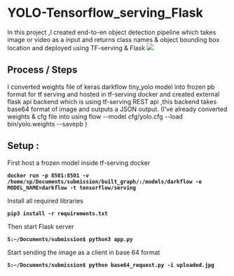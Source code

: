 # YOLO-Tensorflow_serving_Flask
In this project ,I created end-to-en object detection pipeline which takes image or video as a input and returns class names &amp; object bounding box location and deployed using TF-serving & Flask
<img src="https://i.imgur.com/NmLCJnH.png" border=0>

## Process / Steps


I converted weights file of keras darkflow tiny_yolo model into frozen pb format for tf serving and hosted in tf-serving docker and created external flask api backend which is using tf-serving REST api ,this backend takes base64 format of image and outputs a JSON output.
(I’ve already converted weights & cfg file into using flow --model cfg/yolo.cfg --load bin/yolo.weights --savepb )

## Setup : 

First host a  frozen model inside tf-serving docker

**`docker run -p 8501:8501 -v /home/sp/Documents/submission/built_graph/:/models/darkflow -e MODEL_NAME=darkflow -t tensorflow/serving`**

Install all required libraries

**`pip3 install -r requirements.txt`**

Then start Flask server

**`S:~/Documents/submission$ python3 app.py`**

Start sending the image as a client in base 64 format

**`S:~/Documents/submission$ python base64_request.py -i uploaded.jpg`**


